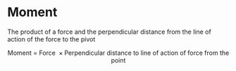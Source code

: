 # Moment
The product of a force and the perpendicular distance from the line of action of the force to the pivot

$$\text{Moment = Force } \times \text{Perpendicular distance to line of action of force from the point}$$
